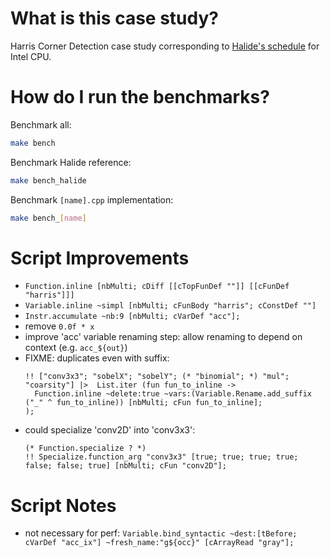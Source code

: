 # What is this case study?

Harris Corner Detection case study corresponding to [Halide's schedule](https://github.com/halide/Halide/blob/0782d80b4907f94b4bc2b0df806306952ad39111/apps/harris/) for Intel CPU.

# How do I run the benchmarks?

Benchmark all:
```sh
make bench
```

Benchmark Halide reference:
```sh
make bench_halide
```

Benchmark `[name].cpp` implementation:
```sh
make bench_[name]
```

# Script Improvements

- `Function.inline [nbMulti; cDiff [[cTopFunDef ""]] [[cFunDef "harris"]]]`
- `Variable.inline ~simpl [nbMulti; cFunBody "harris"; cConstDef ""]`
- `Instr.accumulate ~nb:9 [nbMulti; cVarDef "acc"];`
- remove `0.0f * x`
- improve 'acc' variable renaming step: allow renaming to depend on context (e.g. `acc_${out}`)
- FIXME: duplicates even with suffix:
  ```
  !! ["conv3x3"; "sobelX"; "sobelY"; (* "binomial"; *) "mul"; "coarsity"] |>  List.iter (fun fun_to_inline ->
    Function.inline ~delete:true ~vars:(Variable.Rename.add_suffix ("_" ^ fun_to_inline)) [nbMulti; cFun fun_to_inline];
  );
  ```
- could specialize 'conv2D' into 'conv3x3':
  ```
  (* Function.specialize ? *)
  !! Specialize.function_arg "conv3x3" [true; true; true; true; false; false; true] [nbMulti; cFun "conv2D"];
  ```

# Script Notes

- not necessary for perf: `Variable.bind_syntactic ~dest:[tBefore; cVarDef "acc_ix"] ~fresh_name:"g${occ}" [cArrayRead "gray"];`